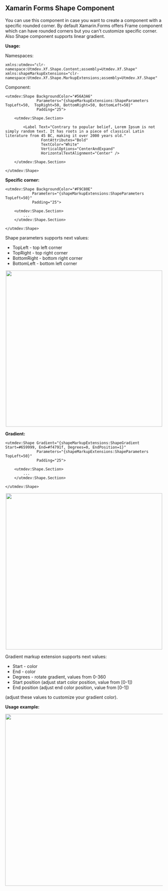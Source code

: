 
## **Xamarin Forms Shape Component**
You can use this component in case you want to create a component with a specific rounded corner. By default Xamarin.Forms offers Frame component which can have rounded corners but you can't customize specific corner. Also Shape component supports linear gradient. 

**Usage:**

Namespaces:

    xmlns:utmdev="clr-namespace:Utmdev.Xf.Shape.Content;assembly=Utmdev.Xf.Shape"
    xmlns:shapeMarkupExtensions="clr-namespace:Utmdev.Xf.Shape.MarkupExtensions;assembly=Utmdev.Xf.Shape"

Component:

    <utmdev:Shape BackgroundColor="#56A3A6"
	              Parameters="{shapeMarkupExtensions:ShapeParameters TopLeft=50,  TopRight=50, BottomRight=50, BottomLeft=50}"
                  Padding="25">

	    <utmdev:Shape.Section>

	        <Label Text="Contrary to popular belief, Lorem Ipsum is not simply random text. It has roots in a piece of classical Latin literature from 45 BC, making it over 2000 years old."
	                FontAttributes="Bold"
	                TextColor="White"
	                VerticalOptions="CenterAndExpand"
	                HorizontalTextAlignment="Center" />

	    </utmdev:Shape.Section>
	    
    </utmdev:Shape>

**Specific corner:**

    <utmdev:Shape BackgroundColor="#F9C80E"
                Parameters="{shapeMarkupExtensions:ShapeParameters TopLeft=50}"
                Padding="25">
                
	    <utmdev:Shape.Section>
		    ...
	    </utmdev:Shape.Section>
	    
    </utmdev:Shape>


Shape parameters supports next values:
 - TopLeft - top left corner
 - TopRight - top right corner
 - BottomRight - bottom right corner
 - BottomLeft - bottom left corner 

<p align="center">
  <img width="500" src="https://github.com/utmdev/xf.shape/blob/master/Component/Demo/top_left.png" />
</p>

**Gradient:**

    <utmdev:Shape Gradient="{shapeMarkupExtensions:ShapeGradient Start=#659999, End=#f4791f, Degrees=0, EndPosition=1}"
                  Parameters="{shapeMarkupExtensions:ShapeParameters TopLeft=50}"
                  Padding="25">

	    <utmdev:Shape.Section>
			...
	    </utmdev:Shape.Section>
	    
    </utmdev:Shape>

<p align="center">
  <img width="500" src="https://github.com/utmdev/xf.shape/blob/master/Component/Demo/gradient.png" />
</p>

Gradient markup extension supports next values:
 - Start - color
 - End - color
 - Degrees - rotate gradient, values from 0-360
 -  Start position (adjust start color position, value from [0-1])
 -  End position (adjust end color position, value from [0-1])
 
 (adjust these values to customize your gradient color).

**Usage example:**
<p align="center">
  <img width="550" src="https://github.com/utmdev/xf.shape/blob/master/Component/Demo/points.png" />
</p>
